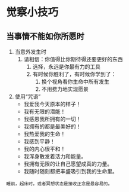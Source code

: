 # 觉察小技巧

## 当事情不能如你所愿时

1. 当意外发生时
    1. 请相信：你值得比你期待得还要更好的东西
        1. 选择，永远是你最有力的工具
        2. 有时候你胜利了，有时候你学到了：
            1. 换个视角看你生命中所有发生
            2. 不用费力地实现愿景
2. 使用“咒语”
    - 我爱我今天原本的样子！
    - 我有无限的潜能！
    - 我感恩我所拥有的一切！
    - 我拥有的都是最美好的！
    - 我热爱我的生命！
    - 我感到平静！
    - 我的内心很平和！
    - 我浑身散发着活力和能量。
    - 我拥有无限的让自己愿望成真的力量。
    - 我随时随刻都把丰盛吸引到我的生命里。

```{tip}
睡前，起床时，或者冥想状态是接收正念是最容易的。
```
